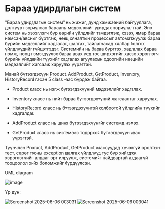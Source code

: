 # Бараа удирдлагын систем
"Бараа удирдлагын систем" нь жижиг, дунд хэмжээний байгууллага, дэлгүүрт зориулсан барааны мэдээллийг удирдах зориулалттай. Энэ систем нь хэрэглэгч бүр өөрийн үйлдлийг тэмдэглэж, хэзээ, ямар бараа нэмсэн/авсныг бүртгэж, нөөц хяналтын процессыг автоматжуулж бараа бүрийн мэдээллийг хадгалах, шалгах, тайлагнахад хялбар болгох үйлдлүүдийг гүйцэтгэдэг. Системийн нь бараа бүртгэх, хадгалах бараа нэмж, нөөц нэмэгдүүлэх бараа авах үед тоо ширхэгийг хасах хэрэглэгч бүрийн үйлдлийн түүхийг хадгалах агуулахын одоогийн нөөцийн мэдээллийг жагсааж харуулах үүрэгтэй. 
  
Манай бүтээгдэхүүн Product, AddProduct, GetProduct, Inventory, HistoryRecord гэсэн 5 class -аас бүрдэж байгаа.

- Product класс нь нэгж бүтээгдэхүүний мэдээллийг хадгалах.

- Inventory класс нь нийт бараа бүтээгдэхүүний жагсаалтыг харуулах.

- HistoryRecord класс нь бүтээгдэхүүнтэй холбоотой үйлдлийн түүхийг хадгалдаг.

- AddProduct класс нь шинэ бүтээгдэхүүнийг системд нэмэх.

- GetProduct класс нь системээс тодорхой бүтээгдэхүүн авах үүрэгтэй.

Түүнчлэн Product, AddProduct, GetProduct классуудад хүчэнгүй оролтын тест, сөрөг тооны  exception шалгах үйлдлүүд тус бүр хийгдэж хэрэглэгчийн алдааг эрт илрүүлж, системийг найдвартай алдаагүй тооцоолол хийх боломжийг бүрдүүлсэн.

UML diagram:

![image](https://github.com/user-attachments/assets/7bfae343-31a7-4172-b680-9aca09968526)

Үр дүн: 

  ![Screenshot 2025-06-06 003031](https://github.com/user-attachments/assets/f4f3be7f-bf6b-4e84-91e4-3cb035069219)
  ![Screenshot 2025-06-06 003041](https://github.com/user-attachments/assets/5be7b70c-366e-42da-abef-0362ae878f70)




	
	
	
	
	
	
	
	
	
	


